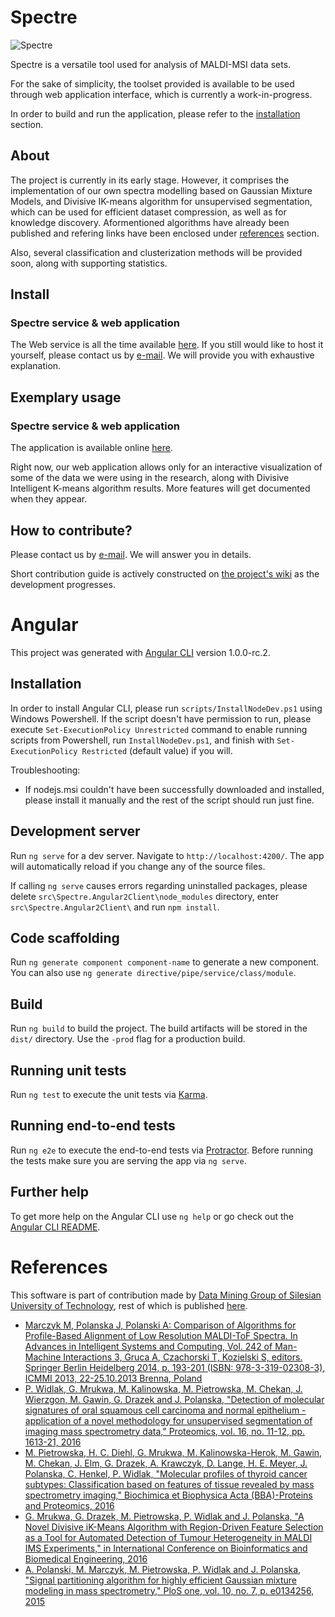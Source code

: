 # Spectre

![Spectre](https://user-images.githubusercontent.com/1897842/31115297-0fe2c3aa-a822-11e7-90e6-92ceccf76137.jpg)

Spectre is a versatile tool used for analysis of MALDI-MSI data sets.

For the sake of simplicity, the toolset provided is available to be used
through web application interface, which is currently a work-in-progress.

In order to build and run the application, please refer to the
[installation](#install) section.

## About

The project is currently in its early stage. However, it comprises the
implementation of our own spectra modelling based on Gaussian Mixture Models,
and Divisive IK-means algorithm for unsupervised segmentation, which can be
used for efficient dataset compression, as well as for knowledge discovery.
Aformentioned algorithms have already been published and refering links
have been enclosed under [references](#references) section.

Also, several classification and clusterization methods will be provided soon,
along with supporting statistics.

## Install

### Spectre service & web application

The Web service is all the time available [here](http://vaei-bit01.aei.polsl.pl/).
If you still would like to host it yourself, please contact us by
[e-mail](mailto:Grzegorz.Mrukwa@polsl.pl). We will provide you with exhaustive
explanation.

## Exemplary usage

### Spectre service & web application

The application is available online [here](http://vaei-bit01.aei.polsl.pl/).

Right now, our web application allows only for an interactive visualization
of some of the data we were using in the research, along with Divisive
Intelligent K-means algorithm results. More features will get documented
when they appear.

## How to contribute?

Please contact us by [e-mail](mailto:Grzegorz.Mrukwa@polsl.pl). We will answer
you in details.

Short contribution guide is actively constructed on
[the project's wiki](https://github.com/spectre-team/spectre/wiki)
as the development progresses.

# Angular

This project was generated with [Angular CLI](https://github.com/angular/angular-cli) version 1.0.0-rc.2.

## Installation
In order to install Angular CLI, please run `scripts/InstallNodeDev.ps1` using Windows Powershell.
If the script doesn't have permission to run, please execute `Set-ExecutionPolicy Unrestricted` command to enable running scripts from Powershell, run `InstallNodeDev.ps1`, and finish with `Set-ExecutionPolicy Restricted` (default value) if you will.

Troubleshooting:
- If nodejs.msi couldn't have been successfully downloaded and installed, please install it manually and the rest of the script should run just fine.

## Development server

Run `ng serve` for a dev server. Navigate to `http://localhost:4200/`. The app will automatically reload if you change any of the source files.

If calling `ng serve` causes errors regarding uninstalled packages, please delete `src\Spectre.Angular2Client\node_modules` directory, enter `src\Spectre.Angular2Client\` and run `npm install`.

## Code scaffolding

Run `ng generate component component-name` to generate a new component. You can also use `ng generate directive/pipe/service/class/module`.

## Build

Run `ng build` to build the project. The build artifacts will be stored in the `dist/` directory. Use the `-prod` flag for a production build.

## Running unit tests

Run `ng test` to execute the unit tests via [Karma](https://karma-runner.github.io).

## Running end-to-end tests

Run `ng e2e` to execute the end-to-end tests via [Protractor](http://www.protractortest.org/).
Before running the tests make sure you are serving the app via `ng serve`.

## Further help

To get more help on the Angular CLI use `ng help` or go check out the [Angular CLI README](https://github.com/angular/angular-cli/blob/master/README.md).

# References

This software is part of contribution made by [Data Mining Group of Silesian
University of Technology](http://www.zaed.polsl.pl/), rest of which is
published [here](https://github.com/ZAEDPolSl).

+ [Marczyk M, Polanska J, Polanski A: Comparison of Algorithms for Profile-Based
Alignment of Low Resolution MALDI-ToF Spectra. In Advances in Intelligent
Systems and Computing, Vol. 242 of Man-Machine Interactions 3, Gruca A,
Czachorski T, Kozielski S, editors. Springer Berlin Heidelberg 2014, p. 193-201
(ISBN: 978-3-319-02308-3), ICMMI 2013, 22-25.10.2013 Brenna, Poland][1]
+ [P. Widlak, G. Mrukwa, M. Kalinowska, M. Pietrowska, M. Chekan, J. Wierzgon, M.
Gawin, G. Drazek and J. Polanska, "Detection of molecular signatures of oral
squamous cell carcinoma and normal epithelium - application of a novel
methodology for unsupervised segmentation of imaging mass spectrometry data,"
Proteomics, vol. 16, no. 11-12, pp. 1613-21, 2016][2]
+ [M. Pietrowska, H. C. Diehl, G. Mrukwa, M. Kalinowska-Herok, M. Gawin, M.
Chekan, J. Elm, G. Drazek, A. Krawczyk, D. Lange, H. E. Meyer, J. Polanska, C.
Henkel, P. Widlak, "Molecular profiles of thyroid cancer subtypes:
Classification based on features of tissue revealed by mass spectrometry
imaging," Biochimica et Biophysica Acta (BBA)-Proteins and Proteomics, 2016][3]
+ [G. Mrukwa, G. Drazek, M. Pietrowska, P. Widlak and J. Polanska, "A Novel
Divisive iK-Means Algorithm with Region-Driven Feature Selection as a Tool for
Automated Detection of Tumour Heterogeneity in MALDI IMS Experiments," in
International Conference on Bioinformatics and Biomedical Engineering, 2016][4]
+ [A. Polanski, M. Marczyk, M. Pietrowska, P. Widlak and J. Polanska, "Signal
partitioning algorithm for highly efficient Gaussian mixture modeling in mass
spectrometry," PloS one, vol. 10, no. 7, p. e0134256, 2015][5]

[1]: http://link.springer.com/chapter/10.1007/978-3-319-02309-0_20
[2]: http://onlinelibrary.wiley.com/doi/10.1002/pmic.201500458/pdf
[3]: http://www.sciencedirect.com/science/article/pii/S1570963916302175
[4]: http://link.springer.com/chapter/10.1007/978-3-319-31744-1_11
[5]: http://journals.plos.org/plosone/article?id=10.1371/journal.pone.0134256
